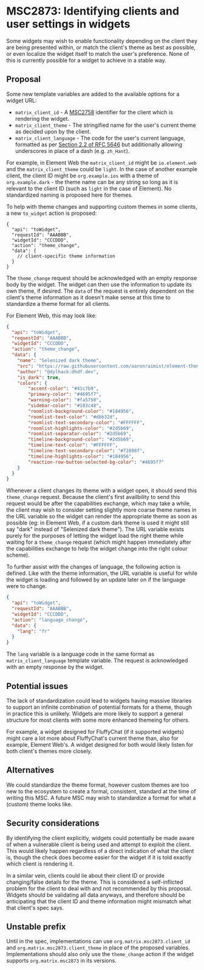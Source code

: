 # MSC2873: Identifying clients and user settings in widgets

Some widgets may wish to enable functionality depending on the client they are being presented
within, or match the client's theme as best as possible, or even localize the widget itself to
match the user's preference. None of this is currently possible for a widget to achieve in a
stable way.

## Proposal

Some new template variables are added to the available options for a widget URL:

* `matrix_client_id` - A [MSC2758](https://github.com/matrix-org/matrix-doc/pull/2758) identifier
  for the client which is rendering the widget.
* `matrix_client_theme` - The stringified name for the user's current theme as decided upon by
  the client.
* `matrix_client_language` - The code for the user's current language, formatted as per
  [Section 2.2 of RFC 5646](https://datatracker.ietf.org/doc/html/rfc5646#section-2.2) but
  additionally allowing underscores in place of a dash (e.g. `zh_Hant`).

For example, in Element Web the `matrix_client_id` might be `io.element.web` and the
`matrix_client_theme` could be `light`. In the case of another example client, the client ID might
be `org.example.ios` with a theme of `org.example.dark` - the theme name can be any string so long
as it is relevant to the client ID (such as `light` in the case of Element). No standardized naming
is proposed here for themes.

To help with theme changes and supporting custom themes in some clients, a new `to_widget` action
is proposed:

```json5
{
  "api": "toWidget",
  "requestId": "AAABBB",
  "widgetId": "CCCDDD",
  "action": "theme_change",
  "data": {
    // client-specific theme information
  }
}
```

The `theme_change` request should be acknowledged with an empty response body by the widget. The
widget can then use the information to update its own theme, if desired. The `data` of the request
is entirely dependent on the client's theme information as it doesn't make sense at this time to
standardize a theme format for all clients.

For Element Web, this may look like:

```json
{
  "api": "toWidget",
  "requestId": "AAABBB",
  "widgetId": "CCCDDD",
  "action": "theme_change",
  "data": {
    "name": "Selenized dark theme",
    "src": "https://raw.githubusercontent.com/aaronraimist/element-themes/master/Selenized/Selenized%20Dark/Selenized%20Dark.json",
    "author": "@dylhack:dhdf.dev",
    "is_dark": true,
    "colors": {
        "accent-color": "#41c7b9",
        "primary-color": "#4695f7",
        "warning-color": "#fa5750",
        "sidebar-color": "#103c48",
        "roomlist-background-color": "#184956",
        "roomlist-text-color": "#dbb32d",
        "roomlist-text-secondary-color": "#FFFFFF",
        "roomlist-highlights-color": "#2d5b69",
        "roomlist-separator-color": "#2d5b69",
        "timeline-background-color": "#2d5b69",
        "timeline-text-color": "#FFFFFF",
        "timeline-text-secondary-color": "#72898f",
        "timeline-highlights-color": "#184956",
        "reaction-row-button-selected-bg-color": "#4695f7"
    }
  }
}
```

Whenever a client changes its theme with a widget open, it should send this `theme_change` request.
Because the client's first availbility to send this request would be after the capabilities
exchange, which may take a while, the client may wish to consider setting slightly more coarse theme
names in the URL variable so the widget can render the appropriate theme as soon as possible (eg:
in Element Web, if a custom dark theme is used it might still say "dark" instead of "Selenized dark
theme"). The URL variable exists purely for the purposes of letting the widget load the right theme
while waiting for a `theme_change` request (which might happen immediately after the capabilities
exchange to help the widget change into the right colour scheme).

To further assist with the changes of language, the following action is defined. Like with the theme
information, the URL variable is useful for while the widget is loading and followed by an update
later on if the language were to change.

```json
{
  "api": "toWidget",
  "requestId": "AAABBB",
  "widgetId": "CCCDDD",
  "action": "language_change",
  "data": {
    "lang": "fr"
  }
}
```

The `lang` variable is a language code in the same format as `matrix_client_language` template
variable. The request is acknowledged with an empty response by the widget.

## Potential issues

The lack of standardization could lead to widgets having massive libraries to support an infinite
combination of potential formats for a theme, though in practice this is unlikely. Widgets are more
likely to support a general structure for most clients with some more enhanced themeing for others.

For example, a widget designed for FluffyChat (if it supported widgets) might care a lot more about
FluffyChat's current theme than, also for example, Element Web's. A widget designed for both would
likely listen for both client's themes more closely.

## Alternatives

We could standardize the theme format, however custom themes are too new to the ecosystem to create
a formal, consistent, standard at the time of writing this MSC. A future MSC may wish to standardize
a format for what a (custom) theme looks like.

## Security considerations

By identifying the client explicitly, widgets could potentially be made aware of when a vulnerable
client is being used and attempt to exploit the client. This would likely happen regardless of a
direct indication of what the client is, though the check does become easier for the widget if it
is told exactly which client is rendering it.

In a similar vein, clients could lie about their client ID or provide changing/false details for
the theme. This is considered a self-inflicted problem for the client to deal with and not
recommended by this proposal. Widgets should be validating all data anyways, and therefore should
be anticipating that the client ID and theme information might mismatch what that client's spec
says.

## Unstable prefix

Until in the spec, implementations can use `org.matrix.msc2873.client_id` and
`org.matrix.msc2873.client_theme` in place of the proposed variables. Implementations should also
only use the `theme_change` action if the widget supports `org.matrix.msc2873` in its versions.
